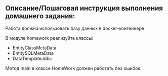 ## Описание/Пошаговая инструкция выполнения домашнего задания:
Работа должна использовать базу данных в docker-контейнере .

В модуле homework реализуйте классы:

- EntityClassMetaData
- EntitySQLMetaData
- DataTemplateJdbc

Метод main в классе HomeWork должен работать без ошибок.